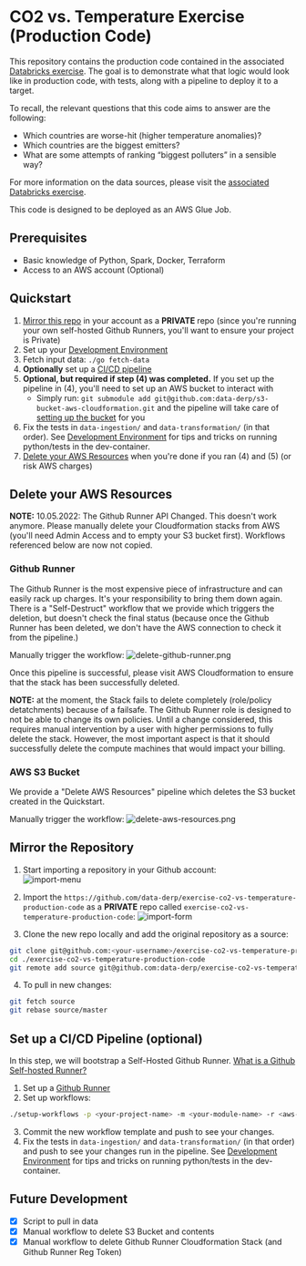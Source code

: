 # CO2 vs. Temperature Exercise (Production Code)
This repository contains the production code contained in the associated [Databricks exercise](https://github.com/data-derp/exercise-co2-vs-temperature-databricks). The goal is to demonstrate what that logic would look like in production code, with tests, along with a pipeline to deploy it to a target.

To recall, the relevant questions that this code aims to answer are the following:
* Which countries are worse-hit (higher temperature anomalies)?
* Which countries are the biggest emitters?
* What are some attempts of ranking “biggest polluters” in a sensible way?

For more information on the data sources, please visit the [associated Databricks exercise](https://github.com/data-derp/exercise-co2-vs-temperature-databricks).

This code is designed to be deployed as an AWS Glue Job.

## Prerequisites
* Basic knowledge of Python, Spark, Docker, Terraform
* Access to an AWS account (Optional)

## Quickstart
1. [Mirror this repo](#mirror-the-repository) in your account as a **PRIVATE** repo (since you're running your own self-hosted Github Runners, you'll want to ensure your project is Private)
2. Set up your [Development Environment](./development-environment.md)
3. Fetch input data: `./go fetch-data`
4. **Optionally** set up a [CI/CD pipeline](#set-up-a-cicd-pipeline-optional)
5. **Optional, but required if step (4) was completed.** If you set up the pipeline in (4), you'll need to set up an AWS bucket to interact with
   * Simply run: `git submodule add git@github.com:data-derp/s3-bucket-aws-cloudformation.git` and the pipeline will take care of [setting up the bucket](https://github.com/data-derp/s3-bucket-aws-cloudformation#setup) for you
6. Fix the tests in `data-ingestion/` and `data-transformation/` (in that order). See [Development Environment](./development-environment.md) for tips and tricks on running python/tests in the dev-container.
7. [Delete your AWS Resources](#delete-your-aws-resources) when you're done if you ran (4) and (5) (or risk AWS charges)

## Delete your AWS Resources
**NOTE:** 10.05.2022: The Github Runner API Changed. This doesn't work anymore. Please manually delete your Cloudformation stacks from AWS (you'll need Admin Access and to empty your S3 bucket first). Workflows referenced below are now not copied.

### Github Runner
The Github Runner is the most expensive piece of infrastructure and can easily rack up charges. It's your responsibility to bring them down again. There is a "Self-Destruct" workflow that we provide which triggers the deletion, but doesn't check the final status (because once the Github Runner has been deleted, we don't have the AWS connection to check it from the pipeline.) 

Manually trigger the workflow:
![delete-github-runner.png](./assets/delete-github-runner.png)

Once this pipeline is successful, please visit AWS Cloudformation to ensure that the stack has been successfully deleted.

**NOTE:** at the moment, the Stack fails to delete completely (role/policy detatchments) because of a failsafe. The Github Runner role is designed to not be able to change its own policies. Until a change considered, this requires manual intervention by a user with higher permissions to fully delete the stack. However, the most important aspect is that it should successfully delete the compute machines that would impact your billing.

### AWS S3 Bucket
We provide a "Delete AWS Resources" pipeline which deletes the S3 bucket created in the Quickstart. 

Manually trigger the workflow:
![delete-aws-resources.png](./assets/delete-aws-resources.png)

## Mirror the Repository
1. Start importing a repository in your Github account:  
   ![import-menu](./assets/import-menu.png)

2. Import the `https://github.com/data-derp/exercise-co2-vs-temperature-production-code` as a **PRIVATE** repo called `exercise-co2-vs-temperature-production-code`:
   ![import-form](./assets/import-form.png)

3. Clone the new repo locally and add the original repository as a source:
```bash
git clone git@github.com:<your-username>/exercise-co2-vs-temperature-production-code.git
cd ./exercise-co2-vs-temperature-production-code
git remote add source git@github.com:data-derp/exercise-co2-vs-temperature-production-code.git 
```

4. To pull in new changes:
```bash
git fetch source
git rebase source/master
```
## Set up a CI/CD Pipeline (optional)
In this step, we will bootstrap a Self-Hosted Github Runner. [What is a Github Self-hosted Runner?](https://docs.github.com/en/actions/hosting-your-own-runners/about-self-hosted-runners)

1. Set up a [Github Runner](https://github.com/data-derp/github-runner-aws-cloudformation#setup)
2. Set up workflows:
```bash
./setup-workflows -p <your-project-name> -m <your-module-name> -r <aws-region>
```
3. Commit the new workflow template and push to see your changes.
4. Fix the tests in `data-ingestion/` and `data-transformation/` (in that order) and push to see your changes run in the pipeline. See [Development Environment](./development-environment.md) for tips and tricks on running python/tests in the dev-container.

## Future Development
- [x] Script to pull in data
- [x] Manual workflow to delete S3 Bucket and contents
- [x] Manual workflow to delete Github Runner Cloudformation Stack (and Github Runner Reg Token)
